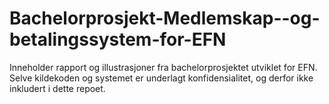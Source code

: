 # Bachelorprosjekt-Medlemskap--og-betalingssystem-for-EFN
Inneholder rapport og illustrasjoner fra bachelorprosjektet utviklet for EFN. Selve kildekoden og systemet er underlagt konfidensialitet, og derfor ikke inkludert i dette repoet.
